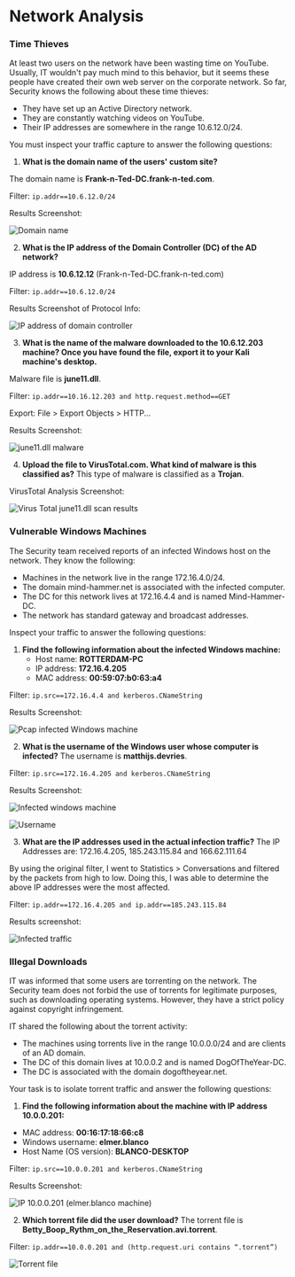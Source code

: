 # Network Analysis

### Time Thieves
At least two users on the network have been wasting time on YouTube. Usually, IT wouldn't pay much mind to this behavior, but it seems these people have created their own web server on the corporate network. So far, Security knows the following about these time thieves:

- They have set up an Active Directory network.
- They are constantly watching videos on YouTube.
- Their IP addresses are somewhere in the range 10.6.12.0/24.

You must inspect your traffic capture to answer the following questions:

1. **What is the domain name of the users' custom site?**

The domain name is **Frank-n-Ted-DC.frank-n-ted.com**.

Filter: `ip.addr==10.6.12.0/24`

Results Screenshot:

![Domain name](/Images/Day%203/Frank%20n%20Ted%20web%20domain%20name.JPG "Domain name")

2. **What is the IP address of the Domain Controller (DC) of the AD network?**

IP address is **10.6.12.12** (Frank-n-Ted-DC.frank-n-ted.com)

Filter: `ip.addr==10.6.12.0/24`

Results Screenshot of Protocol Info:

![IP address of domain controller](/Images/Day%203/frank%20n%20ted%20ip%20address.JPG "IP address of domain controller")

3. **What is the name of the malware downloaded to the 10.6.12.203 machine? Once you have found the file, export it to your Kali machine's desktop.**

Malware file is **june11.dll**.

Filter: `ip.addr==10.16.12.203 and http.request.method==GET`

Export: File > Export Objects > HTTP...

Results Screenshot:

![june11.dll malware](/Images/Day%203/malware%20packet.JPG "june11.dll malware")

4. **Upload the file to VirusTotal.com. What kind of malware is this classified as?**
This type of malware is classified as a **Trojan**.

VirusTotal Analysis Screenshot:

![Virus Total june11.dll scan results](/Images/Day%203/june11%20malware%20on%20virustotal.JPG "Virus Total june11.dll scan results")

### Vulnerable Windows Machines
The Security team received reports of an infected Windows host on the network. They know the following:

- Machines in the network live in the range 172.16.4.0/24.
- The domain mind-hammer.net is associated with the infected computer.
- The DC for this network lives at 172.16.4.4 and is named Mind-Hammer-DC.
- The network has standard gateway and broadcast addresses.

Inspect your traffic to answer the following questions:

1. **Find the following information about the infected Windows machine:**
    - Host name: **ROTTERDAM-PC**
    - IP address: **172.16.4.205**
    - MAC address: **00:59:07:b0:63:a4**

Filter: `ip.src==172.16.4.4 and kerberos.CNameString`

Results Screenshot:

![Pcap infected Windows machine](/Images/infected-windows-machine.png "Pcap infected Windows machine")

2. **What is the username of the Windows user whose computer is infected?**
The username is **matthijs.devries**.

Filter: `ip.src==172.16.4.205 and kerberos.CNameString`

Results Screenshot:

![Infected windows machine](/Images/Day%203/infected%20windows%20ip%20search.JPG "Infected windows machine")

![Username](/Images/Day%203/Windows-Username.JPG "Username")

3. **What are the IP addresses used in the actual infection traffic?**
The IP Addresses are: 172.16.4.205, 185.243.115.84 and 166.62.111.64

By using the original filter, I went to Statistics > Conversations and filtered by the packets from high to low. Doing this, I was able to determine the above IP addresses were the most affected.

Filter: `ip.addr==172.16.4.205 and ip.addr==185.243.115.84`

Results screenshot:

![Infected traffic](/Images/Day%203/infected-traffic.JPG "Infected traffic")


### Illegal Downloads
IT was informed that some users are torrenting on the network. The Security team does not forbid the use of torrents for legitimate purposes, such as downloading operating systems. However, they have a strict policy against copyright infringement.

IT shared the following about the torrent activity:
- The machines using torrents live in the range 10.0.0.0/24 and are clients of an AD domain.
- The DC of this domain lives at 10.0.0.2 and is named DogOfTheYear-DC.
- The DC is associated with the domain dogoftheyear.net.

Your task is to isolate torrent traffic and answer the following questions:

1. **Find the following information about the machine with IP address 10.0.0.201:**
- MAC address: **00:16:17:18:66:c8**
- Windows username: **elmer.blanco**
- Host Name (OS version): **BLANCO-DESKTOP**

Filter: `ip.src==10.0.0.201 and kerberos.CNameString`

Results Screenshot:

![IP 10.0.0.201 (elmer.blanco machine)](/Images/Day%203/illegal-download-domain.JPG "IP 10.0.0.201 (elmer.blanco machine)")

2. **Which torrent file did the user download?**
The torrent file is **Betty_Boop_Rythm_on_the_Reservation.avi.torrent**.

Filter: `ip.addr==10.0.0.201 and (http.request.uri contains “.torrent”)`

![Torrent file](/Images/Day%203/torrent-file.JPG "Torrent file")